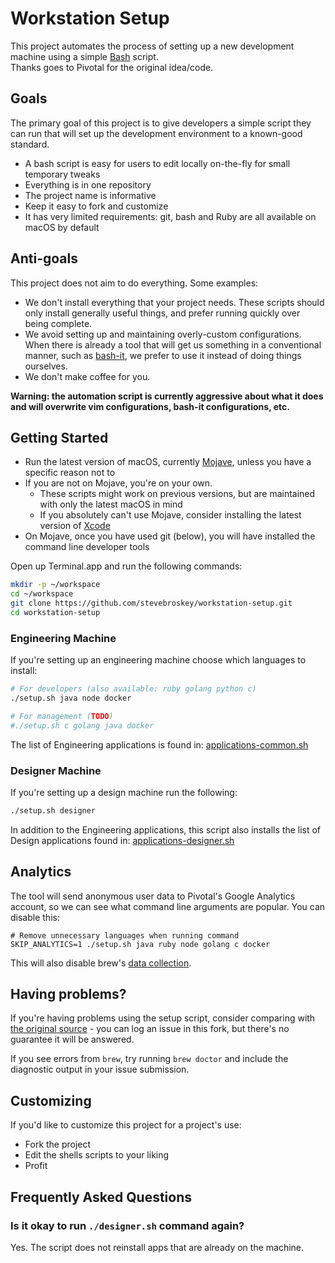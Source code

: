 # Workstation Setup

This project automates the process of setting up a new development machine using a simple [Bash](https://www.gnu.org/software/bash/) script.  
Thanks goes to Pivotal for the original idea/code.

## Goals

The primary goal of this project is to give developers a simple script they can run that will set up the development environment to a known-good standard.

 * A bash script is easy for users to edit locally on-the-fly for small temporary tweaks
 * Everything is in one repository
 * The project name is informative
 * Keep it easy to fork and customize
 * It has very limited requirements: git, bash and Ruby are all available on macOS by default

## Anti-goals

This project does not aim to do everything. Some examples:

 * We don't install everything that your project needs. These scripts should only install generally useful things, and prefer running quickly over being complete.
 * We avoid setting up and maintaining overly-custom configurations. When there is already a tool that will get us something in a conventional manner, such as [bash-it](https://github.com/Bash-it/bash-it), we prefer to use it instead of doing things ourselves.
 * We don't make coffee for you.

**Warning: the automation script is currently aggressive about what it does and will overwrite vim configurations, bash-it configurations, etc.**

## Getting Started

- Run the latest version of macOS, currently [Mojave](https://www.apple.com/macos/mojave/),
  unless you have a specific reason not to
- If you are not on Mojave, you're on your own.
  - These scripts might work on previous versions, but are maintained with only the latest macOS in mind
  - If you absolutely can't use Mojave, consider installing the latest version of [Xcode](https://developer.apple.com/xcode/)
- On Mojave, once you have used git (below), you will have installed the command line developer tools

Open up Terminal.app and run the following commands:

```sh
mkdir -p ~/workspace
cd ~/workspace
git clone https://github.com/stevebroskey/workstation-setup.git
cd workstation-setup
```

### Engineering Machine

If you're setting up an engineering machine choose which languages to install:

```sh
# For developers (also available: ruby golang python c)
./setup.sh java node docker

# For management (TODO)
#./setup.sh c golang java docker
```

The list of Engineering applications is found in: [applications-common.sh](https://./blob/master/scripts/common/applications-common.sh)

### Designer Machine

If you're setting up a design machine run the following:

```sh
./setup.sh designer
```

In addition to the Engineering applications, this script also installs the list of Design applications found in: [applications-designer.sh](https://./blob/master/scripts/opt-in/designer.sh)

## Analytics

The tool will send anonymous user data to Pivotal's Google Analytics account, so we can see what command line arguments are popular.  You can disable this:
```
# Remove unnecessary languages when running command
SKIP_ANALYTICS=1 ./setup.sh java ruby node golang c docker
```
This will also disable brew's [data collection](https://github.com/Homebrew/brew/blob/master/docs/Analytics.md).

## Having problems?

If you're having problems using the setup script, consider comparing with [the original source](https://github.com/pivotal/workstation-setup/issues/new) - you can log an issue in this fork, but there's no guarantee it will be answered.

If you see errors from `brew`, try running `brew doctor` and include the diagnostic output in your issue submission.

## Customizing

If you'd like to customize this project for a project's use:

- Fork the project
- Edit the shells scripts to your liking
- Profit

## Frequently Asked Questions

### Is it okay to run `./designer.sh` command again?

Yes. The script does not reinstall apps that are already on the machine.

